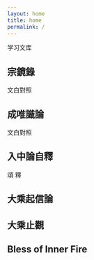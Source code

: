 ```yaml
---
layout: home
title: home
permalink: /
---
```


学习文库

## 宗鏡錄

文白對照

## 成唯識論

文白對照

## 入中論自釋

頌
釋

## 大乘起信論

## 大乘止觀

## Bless of Inner Fire


